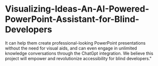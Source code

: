 # Visualizing-Ideas-An-AI-Powered-PowerPoint-Assistant-for-Blind-Developers
 It can help them create professional-looking PowerPoint presentations without the need for visual aids, and can even engage in unlimited knowledge conversations through the ChatGpt integration. We believe this project will empower and revolutionize accessibility for blind developers."
